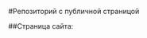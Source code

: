 #Репозиторий с публичной страницой

##Страница сайта:
<!-- Вставить ссылка на публичную страницу -->
